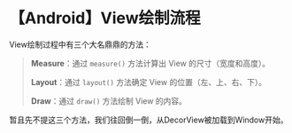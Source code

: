 # 【Android】View绘制流程

View绘制过程中有三个大名鼎鼎的方法：

> **Measure**：通过 `measure()` 方法计算出 View 的尺寸（宽度和高度）。
>
> **Layout**：通过 `layout()` 方法确定 View 的位置（左、上、右、下）。
>
> **Draw**：通过 `draw()` 方法绘制 View 的内容。

暂且先不提这三个方法，我们往回倒一倒，从DecorView被加载到Window开始。

